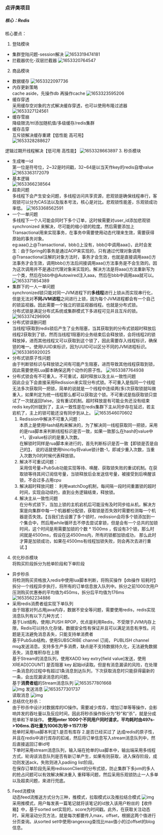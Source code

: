 ### 点评类项目
##### 核心：Redis
核心要点：
1. 登陆模块
- 集群登陆问题-session解决
![1653319474181](/pic/1653319474181.png)
- 拦截器优化-双层拦截器
   ![1653320764547](/pic/1653320764547.png)
2. 商品模块
- 数据缓存
  ![1653322097736](/pic/1653322097736.png)
- 内存更新策略  
cache aside，先操作db 再操作cache
  ![1653323595206](/pic/1653323595206.png)
- 缓存穿透  
采用缓存空对象的方式解决缓存穿透，也可以使用布隆过滤器
  ![1653327124561](/pic/1653327124561.png)
- 缓存雪崩  
降级限流/ttl添加随机值/多级缓存/redis集群
- 缓存击穿  
互斥锁解决缓存重建【低性能 高可用】  
  ![1653328288627](/pic/1653328288627.png)

逻辑过期开线程解决【低可用 高性能】
![1653328663897](/pic/1653328663897.png)
3. 秒杀模块
 - 生成唯一id  
第一位是符号位，2~32是时间戳，32~64是以当天作key的redis自增value
   ![1653363172079](/pic/1653363172079.png)
 - 基本逻辑  
   ![1653366238564](/pic/1653366238564.png)
 - 超卖问题  
多线程下会产生安全问题，多线程访问共享资源，悲观锁是确保线程串行，客观锁可以分为CAS法以及版本号法，核心是对比。悲观锁性能差，乐观锁成功率低。
   ![1653368562591](/pic/1653368562591.png)
 - 一个一单问题  
多线程下一个人可能会同时下多个订单，这时候需要对user_id添加悲观锁synchronized 来解决，尽可能的缩小锁的粒度。然后需要添加上Transactional用来实现事务，在事务中需要使用动态代理来生效，需要获得原始的事务对象。  
eg:aaa()上@Transactional，bbb()上没有，bbb()中调用aaa()，此时会发生：由于Spring的事务是通过AOP来实现的，只有通过代理对象调用@Transactional注解的对象方法时，事务才会生效，也就是直接调用aaa()方法事务才会生效，调用bbb()方法后间接调用aaa()方法事务是不会生效的。因为这次调用并不是通过代理对象来实现的。解决方法是将aaa()方法重新写为一个类，然后在bbb中@Autowired注入aaa，然后在bbb中调用aaa就可以。
   ![1653371854389](/pic/1653371854389.png)
 - 集群下的一人一单问题  
   synchronized锁只能对同一JVM进程下的**多线程**进行上锁从而实现串行化，但是无法对**不同JVM进程**之间进行上锁，因为每个JVM进程都会有一个自己的锁监视器。因此需要一个独立的锁监视器线程。也就是分布式锁。  
分布式锁是满足分布式系统或集群模式下多进程可见并且互斥的锁。
![1653374296906](/pic/1653374296906.png)
 - 分布式锁误删问题  
当线程1获取到redis锁后产生了业务阻塞，当其获取到的分布式锁超时释放后线程2获取到了锁，然而当线程1阻塞的业务结束后会释放锁，会将线程2的锁释放掉，进而其他线程又可以获取到这个锁了，因此需要存入线程标识，确保锁的唯一。使用UUID来标识，因为UUID可以区分不同的JVM进程标识。
   ![1653385920025](/pic/1653385920025.png)
 - 分布式锁原子性问题  
由于判断锁标识与释放锁之间有可能产生阻塞，进而导致其他线程获取到锁，因此需要使用Lua脚本确保这两个动作的原子性。
   ![1653387764938](/pic/1653387764938.png)
 - 分布式锁会有不可重入，不可重试，超时释放以及主从一致性问题  
因此企业下会直接采用Redission来实现分布式锁。不可重入是指同一个线程无法多次获取同一把锁，简单的说就是一个线程中连续两(多)次获取锁就叫做重入，如果判定为统一线程那么都可以获取这个锁。不可重试是指获取锁只尝试了一次就返回false，没有重试机制。超时释放是有可能业务还没有结束redis key的ttl就到了，主从一致性是在redis集群下主从同步存在延迟，若主宕机了，主上的锁可能还没有同步到从上。
   ![1653546070602](/pic/1653546070602.png)    
   1. Redission中解决不可重入问题：  
   本质上是使用Hash结构来解决的，为了解决同一线程获取同一把锁，采用的是rua脚本来判断线程标识是否一致，如果一致那么在hash的value中+1，该value标识的是重入次数。  
   在解锁时同样是rua脚本来进行的，首先判断标识是否一致【即锁是否是自己的】， 说的话就使用hincrby将value锁计数-1，即减少重入次数，当重入次数为0的时候代表释放锁。
   2. 解决不可重试问题：  
   采用信号量+PubSub功能实现等待、唤醒、获取锁失败的重试机制。在获取锁等待其间订阅信号量，当锁释放后会发送信号量，被接受到后唤醒该锁，不会过多占用cpu
   3. 解决超时释放问题： 
   利用watchDog机制，每间隔一段时间重置锁的超时时间，实现自动续约，直到业务逻辑结束，释放锁。
   4. 解决主从一致性问题  
   在分布式锁下，当加上锁的主机宕机后可能没有及时同步给从机，解决方案是向集群中每一个机器都分配锁，获取锁是否失效时需要检测每一个机器是否失效。【当我们去设置了多个锁时，redission会将多个锁添加到一个集合中，然后用while循环去不停去尝试拿锁，但是会有一个总共的加锁时间，这个时间是用需要加锁的个数 * 1500ms ，假设有3个锁，那么时间就是4500ms，假设在这4500ms内，所有的锁都加锁成功， 那么此时才算是加锁成功，如果在4500ms有线程加锁失败，则会再次去进行重试.】
4. 优化秒杀模块  
将购买阶段拆分为抢单阶段和下单阶段
  - 异步秒杀  
将检测购买资格放入redis中使用lua脚本判断，将购买操作【db操作 较耗时】拆分一个线程异步执行，将所有的订单信息放入队列中。拆分之前1000次用户压测购买优惠券的平均值为450ms，拆分后平均值为176ms
    ![1653562234886](/pic/1653562234886.png)
  - 采用redis消费者组实现下单队列  
由于阻塞对列占用java内存，数据不安全等问题，需要使用redis，redis实现消息队列有以下几种方式：  
基于List结构，使用LPUSH RPOP，优点是利用Redis，不受限于JVM内存上限，Redis可以持久化存储，数据安全性有保证并且可以满足消息有序性。问题是无法避免消息丢失，只能支持单消费者  
基于PubSub结构，使用SUBSCRIBE channel 订阅， PUBLISH channel msg发送消息。支持多生产多消费，缺点是不支持数据持久化，无法避免数据丢失，消息堆积存在上限   
基于Stream的消息队列，使用XADD key extry[field value]发送，使用XREAD[COUNT] 是否阻塞 key 起始id读取。但是有消息漏读的风险，在处理一条消息的过程中有超过1条消息到达队列，下次获取消息时只能获得最新的一条，会出现漏读消息的问题。  
基于**消费者组**的Stream消息队列
    ![1653577801668](/pic/1653577801668.png)  
    ![img](/pic/img_1.png)
发送消息
    ![1653577301737](/pic/1653577301737.png)  
读取消息
    ![img](/pic/img.png)
  - 总结优化秒杀：  
由于秒杀中设计对数据库的IO操作。需要减少库存，增加订单等等操作，会影响并发的吞吐量以及反应时间，因此将秒杀操作拆分为“秒”和“杀”，就是分成抢单和下单操作。 **使用jmter 1000个不同用户同时请求，平均耗时由497s->106ms.吞吐量为1006次/秒->1577/秒**  
抢单时采用lua脚本判定1.是否有库存 2.是否已经买过了 达成redis的原子性，并且在redis中进行库存的扣减，然后将订单信息写入stream消息队列中，然后直接返回订单id号  
下单时采用stream消息队列，输入端在抢单的lua脚本中，输出端采用多线程方式，轮询该消息队列是否有新订单产生，如果有则获取，进入保存阶段，成功则发送ack，失败则进入padiing list阶段。  
在保存订单阶段先采用redissonClient的分布式锁，防止集群下多jvm的多人的抢占问题可以有效解决解决重入 重释等问题，然后采用乐观锁防止一人多单以及超卖问题，来进行兜底。
5. Feed流模块  
动态feed流推送方式分为三种，推模式，拉取模式以及推拉结合模式
   ![img](/pic/img_2.png)
采用推模式，用户每发表一篇笔记就将该笔记的id放入该用户粉丝的【收件箱】中，基于sorted set实现的，score为时间戳。此外，在获取关注动态时，采用滚动分页方法，就是每次都要传入max，offset，根据这两个值进行分页查询。从sorted set中使用rangexxxg查找比max值小的过offset的blog信息。